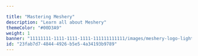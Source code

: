 ```yaml
---

title: "Mastering Meshery"
description: "Learn all about Meshery"
themeColor: "#00D3A9"
weight: 1
banner: "11111111-1111-1111-1111-111111111111/images/meshery-logo-light.webp"
id: "23fab7d7-4844-4926-b5e5-4a34193b9789"
---
```


<!--
  This file is only used to render the courses list within a learning path.
  Check the Learn-Layer5 folder under src/sections/, src/templates for more understanding of how the data is used
-->
